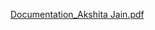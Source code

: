 
[Documentation_Akshita Jain.pdf](https://github.com/user-attachments/files/16398775/Documentation_Akshita.Jain.pdf)
